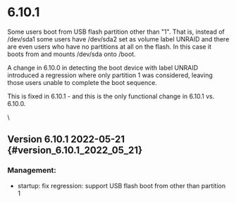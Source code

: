 # 6.10.1

Some users boot from USB flash partition other than \"1\". That is,
instead of /dev/sda1 some users have /dev/sda2 set as volume label
UNRAID and there are even users who have no partitions at all on the
flash. In this case it boots from and mounts /dev/sda onto /boot.

A change in 6.10.0 in detecting the boot device with label UNRAID
introduced a regression where only partition 1 was considered, leaving
those users unable to complete the boot sequence.

This is fixed in 6.10.1 - and this is the only functional change in
6.10.1 vs. 6.10.0.

\

## Version 6.10.1 2022-05-21 {#version_6.10.1_2022_05_21}

### Management:

-   startup: fix regression: support USB flash boot from other than
    partition 1